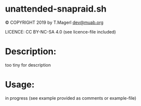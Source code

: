 #  unattended-snapraid.sh 
© COPYRIGHT 2019 by T.Magerl <dev@muab.org>

LICENCE: CC BY-NC-SA 4.0 (see licence-file included)

# Description:

too tiny for description

# Usage:

in progress (see example provided as comments or example-file)
